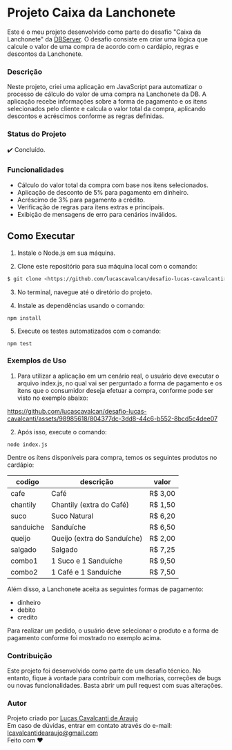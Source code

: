 # Projeto Caixa da Lanchonete

Este é o meu projeto desenvolvido como parte do desafio "Caixa da Lanchonete" da [DBServer](https://start.db.tec.br/). O desafio consiste em criar uma lógica que calcule o valor de uma compra de acordo com o cardápio, regras e descontos da Lanchonete.

### Descrição
Neste projeto, criei uma aplicação em JavaScript para automatizar o processo de cálculo do valor de uma compra na Lanchonete da DB. A aplicação recebe informações sobre a forma de pagamento e os itens selecionados pelo cliente e calcula o valor total da compra, aplicando descontos e acréscimos conforme as regras definidas.

### Status do Projeto
✔️ Concluído.


### Funcionalidades
- Cálculo do valor total da compra com base nos itens selecionados.
- Aplicação de desconto de 5% para pagamento em dinheiro.
- Acréscimo de 3% para pagamento a crédito.
- Verificação de regras para itens extras e principais.
- Exibição de mensagens de erro para cenários inválidos.

## Como Executar
1. Instale o Node.js em sua máquina.

2. Clone este repositório para sua máquina local com o comando:
```bash
$ git clone <https://github.com/lucascavalcan/desafio-lucas-cavalcanti>
```

3. No terminal, navegue até o diretório do projeto.

4. Instale as dependências usando o comando:
```
npm install
```

5. Execute os testes automatizados com o comando:
```
npm test
```

### Exemplos de Uso
1. Para utilizar a aplicação em um cenário real, o usuário deve executar o arquivo index.js, no qual vai ser perguntado a forma de pagamento e os itens que o consumidor deseja efetuar a compra, conforme pode ser visto no exemplo abaixo:

https://github.com/lucascavalcan/desafio-lucas-cavalcanti/assets/98985618/804377dc-3dd8-44c6-b552-8bcd5c4dee07

2. Após isso, execute o comando:
```
node index.js
```

Dentre os ítens disponíveis para compra, temos os seguintes produtos no cardápio:

  | codigo    | descrição                   | valor   |
  |-----------|-----------------------------|---------|
  | cafe      | Café                        | R$ 3,00 |
  | chantily  | Chantily (extra do Café)    | R$ 1,50 |
  | suco      | Suco Natural                | R$ 6,20 |
  | sanduiche | Sanduíche                   | R$ 6,50 |
  | queijo    | Queijo (extra do Sanduíche) | R$ 2,00 |
  | salgado   | Salgado                     | R$ 7,25 |
  | combo1    | 1 Suco e 1 Sanduíche        | R$ 9,50 |
  | combo2    | 1 Café e 1 Sanduíche        | R$ 7,50 |

Além disso, a Lanchonete aceita as seguintes formas de pagamento:
 - dinheiro
 - debito
 - credito

Para realizar um pedido, o usuário deve selecionar o produto e a forma de pagamento conforme foi mostrado no exemplo acima.

### Contribuição
Este projeto foi desenvolvido como parte de um desafio técnico. No entanto, fique à vontade para contribuir com melhorias, correções de bugs ou novas funcionalidades. Basta abrir um pull request com suas alterações.

### Autor
Projeto criado por [Lucas Cavalcanti de Araujo](https://lucascavalcan.github.io/) </br>
Em caso de dúvidas, entrar em contato através do e-mail: lcavalcantidearaujo@gmail.com </br>
Feito com ❤️
